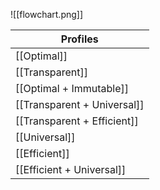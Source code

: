 ![[flowchart.png]]


|Profiles|
|---|
|[[Optimal]]|
|[[Transparent]]|
|[[Optimal + Immutable]]|
|[[Transparent + Universal]]|
|[[Transparent + Efficient]]|
|[[Universal]]|
|[[Efficient]]|
|[[Efficient + Universal]]|

